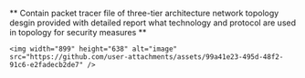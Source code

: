 ** Contain packet tracer file of three-tier architecture network topology desgin provided with detailed report what technology and protocol are used in topology for security measures **
```
<img width="899" height="638" alt="image" src="https://github.com/user-attachments/assets/99a41e23-495d-48f2-91c6-e2fadecb2de7" />
```
